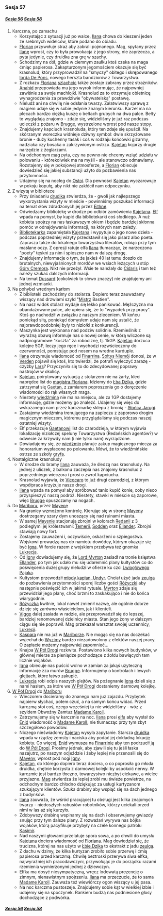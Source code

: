 ### Sesja 57
##### [Sesja 56](#sesja-056) [Sesja 58](#sesja-058)
1. Karczma, po zamachu
    - Korzystając z sytuacji już po walce, [Ilana](#g_ilana) chowa do kieszeni jeden ze srebrnych widelców, które podano do obiadu.
    - [Florian](#p_florian_z_vicovaro) przywołuje straż aby zabrali pojmanego. Mag, spytany przez [Ilanę](#g_ilana) wprost, czy to była prowokacja z jego strony, nie zaprzecza, a pyta jedynie, czy druidka zna grę w szachy.
    - Schodzimy na dół, gdzie w ciemnym zaułku ktoś czeka na maga ćmiąc papierosa. Zakapturzonym jegomościem okazuje się być krasnolud, który przyprowadził na "smyczy" obitego i skrępowanego [lorda De Pons](#p_de_pons), nowego herszta bandziorów z Towarzystwa.
    - Z rozkazu [Floriana](#p_florian_z_vicovaro) [szlachcic](#p_de_pons) także zostaje zabrany przez strażników. [Anahid](#p_florian_z_vicovaro) przepowiada mu jego wyrok informując, że najpewniej zawiśnie za swoje machlojki. Krasnolud za to otrzymuje obietnicę wynagrodzenia za prawdziwie "obywatelską" postawę. 
    - Nieludź ani na chwilę nie odsłania twarzy. Załatwiwszy sprawę z magiem udaje się w sobie jedynie znanym kierunku. Karzeł ma na plecach bardzo ciężką kuszę o bełtach grubych na dwa palce. Bełty te wyglądają znajomo - zdaje się, widzieliśmy je już raz podczas ucieczki z pożaru w [Brugge](#l_m_brugge), wystrzelone wprost pod nasze stopy.
    - Znajdujemy kapciuch krasnoluda, który ten zdaje się upuścił. Na skórzanym woreczku widnieje dziwny symbol: dwie skrzyżowane bronie - duży kuchenny tasak i coś w rodzaju końcówki gizarmy, nadziaka czy bosaka o zakrzywionym ostrzu. [Kajetan](#g_kajetan) kojarzy drugie narzędzie z żeglarzami.
    - Na odchodnym [mag](#p_florian_z_vicovaro) pyta, czy na pewno nie chcemy wziąć udziału w polowaniu - którekolwiek ma na myśli - ale stanowczo odmawiamy. Rozstajemy się w pokojowej atmosferze, a [Florian](#p_florian_z_vicovaro) obiecuje dowiedzieć się jakiej substancji użyto do pozbawienia nas przytomności.
    - Udajemy się na nocleg do [Ostoi](#l_ostoja). Dla pewności [Kajetan](#g_kajetan) wyczarowuje w pokoju kopułę, aby nikt nie zakłócił nam odpoczynku.
2. Z wizytą w bibliotece
    - Przy śniadaniu [drudika](#g_ilana) stwierdza, że - gwoli jak najlepszego wykorzystania wizyty w mieście - powinniśmy poszukać informacji na temat słów zdradzonych jej przez [Eithne](#p_eithne).
    - Odwiedzamy bibliotekę w drodze po odbiór zamówienia [Kajetana](#g_kajetan). [Elf](#g_kajetan) wpada na pomysł, by kupić dla bibliotekarki coś słodkiego. A nuż kobieta spojrzy na nas łaskawszym okiem i będzie bardziej skłonna pomóc w odnajdywaniu informacji, na których nam zależy.
    - [Bibliotekarka](#l_biblioteka) zapamiętała [Kajetana](#g_kajetan) i wypytuje o jego nowe dzieła - podczas poprzedniej wizyty przedstawił się jako pisarz albo poeta. Zaprasza także do lokalnego towarzystwa literatów, robiąc przy tym maślane oczy. Z opresji ratuje elfa [Ilana](#g_ilana) tłumacząc, że narzeczona "poety" tęskni za nim i spieszno nam w dalszą drogę.
    - Znajdujemy informacje o tym, że jakieś 40 lat temu doszło do brutalnych, niewyjaśnionych mordów we wsiach leżących u stóp [Góry Cremora](#l_gora_cremora). Nikt nie przeżył. Wsie te należały do [Cidaris](#l_cidaris) i tam też należy szukać dalszych informacji.
    - Na temat [Dussard](#r_dussard) (cokolwiek to słowo znaczy) nie znajdujemy ani jednej wzmianki.
3. Na pohybel wrednym karłom
    - Z biblioteki zachodzimy do stolarza. Dopiero teraz zauważamy wiszący nad drzwiami szyld "[Mistrz](#r_mis) Bastien".
    - Na nasz widok stolarz wydaje się lekko panikować. Mężczyzna ma obandażowane palce, ale upiera się, że to "wypadek przy pracy". Ktoś go nachodził w związku z naszym zleceniem. W końcu poniekąd siłą, poniekąd domysłem udaje nam się ustalić, że najprawdopodobniej były to niziołki z konkurencji.
    - Maszynka jest wykonana nad podziw solidnie. Rzemieślnik z wyraźną obawą informuje nas o nowej cenie, w którą wliczone są nadprogramowe "koszta" za robociznę, tj. 15GP. [Kajetan](#g_kajetan) dorzuca kolejne 5GP, leczy jego ręce i wychodzi rozwścieczony do czerwoności, pomstując pod nosem na wredne kurduple.
    - [Ilana](#g_ilana) otrzymuje wiadomość od [Finarrina](#p_druid_finarrin). [Sołtys Niemój](#p_niemoj) donosi, że w [Verden](#l_verden) pojawił się ktoś, kto twierdzi, że potrafi wyleczyć zarazę - czyżby [Lars](#p_lars)? Przyczyniło się to do zdecydowanej poprawy nastrojów w okolicy.
    - [Kajetan](#g_kajetan), poirytowany sytuacją z stolarzem nie na żarty, kleci naprędce list do [magistra Floriana](#p_florian_z_vicovaro). Idziemy do [Łba Dzika](#l_glowa_dzika), gdzie zatrzymał się [Gaetan](#p_gaetan), z zamiarem poproszenia go o doręczenie wiadomości do rąk własnych maga.
    - Niestety [wiedźmina](#p_gaetan) nie ma na miejscu, ale za 1GP dostajemy informację, gdzie możemy go znaleźć. Udajemy się więc do wskazanego nam przez karczmarkę sklepu z bronią - [Słońca Jarugi](#l_slonce_jarugi).
    - Zastajemy wiedźmina trenującego na zapleczu z zaporowo drogim magicznym mieczem, któremu przyglądaliśmy się podczas naszej ostatniej wizyty.
    - Elf przekazuje [Gaetanowi](#p_gaetan) list do czarodzieja, w którym wyjawia lokalizację niziołczej speluny Towarzystwa (Redańskich agentów?) w odwecie za krzywdy nam (i nie tylko nam) wyrządzone.
    - Dowiadujemy się, że [wiedźmin](#p_gaetan) planuje zakup magicznego miecza za honorarium wypłacone po polowaniu. Mówi, że to wiedźmińskie ostrze ze szkoły [gryfa](#b_gryf).
4. Nostalgiczne krasnoludy
    - W drodze do bramy [Ilana](#g_ilana) zauważa, że śledzą nas krasnoludy. Na jednej z uliczek, z balkonu zaczepia nas znajomy krasnolud z poprzedniego wieczora i prosi o zwrot kapciucha.
    - Krasnolud wyjawia, że [Vicocaro](#p_florian_z_vicovaro) to już drugi czarodziej, z którym współpraca krzyżuje nasze drogi.
    - [Ilana](#g_ilana) wpada na pomysł aby spróbować tanio kupić konie, coby nieco przyspieszyć naszą podróż. Niestety, stawki w mieście są zaporowe, więc [Brugge](#l_m_brugge) opuszczamy na nogach.
5. Do [Mariboru](#l_maribor), przez [Mayenę](#l_mayena)
    - Na granicy wzmożono kontrolę. Kierując się w stronę [Mayeny](#l_mayena) dostrzegamy szary dym unoszący się nad ruinami miasta.
    - W samej [Mayenie](#l_mayena) stacjonują zbrojni w kolorach [Redanii](#l_redania) z 3 podległymi jej królestwami: [Temerii](#l_temeria), [Sodden](#l_sodden) oraz [Ellander](#l_ellander). Zbrojni stawiają nowy fort.
    - Zostajemy zauważeni i, oczywiście, oskarżeni o szpiegostwo. Wojskowi prowadzą nas do namiotu dowódcy, którym okazuje się być [Igna](#p_igna). W forcie razem z wojskiem przebywa też gnomka [Lukrecja](#p_lukrecja_schattenwort).
    - Od [Igny](#p_igna) dowiadujemy się, że [Lord Myrton](#p_lord_myrton) zasiadł na tronie księstwa [Ellander](#l_ellander), po tym jak udało mu się udaremnić plany kultystów co do poświęcenia dużej grupy nieludzi w ofierze ku czci [Lwiogłowego Pająka](#r_lwioglowy_pajak).
    - Kultystom przewodził [młody kapłan, Undyr]([Undyr](#p_mlody_kaplan)). Chciał użyć jadu [zeulga](#b_zeulg) do pozbawienia przytomności sporej liczby gości [Różyczki](#l_rozyczka) aby następnie poświęcić ich w jakimś rytuale. [Myrton](#p_lord_myrton) zdaje się przewidział jego plany, choć brzmi to zaskakująco i nie do końca wiarygodnie.
    - [Różyczka](#l_rozyczka) kwitnie, lokal nawet zmienił nazwę, ale ogólnie dobrze dzieje się zarówno właścicielom, jak i klienteli.
    - [Viggo](#p_viggo_regner) dalej zasiada w radzie, ale przeprowadził się do lepszej, bardziej renomowanej dzielnicy miasta. Stan jego żony w dalszym ciągu się nie poprawił. Mag przekazał warsztat swojej uczennicy, [Lukrecji](#p_lukrecja_schattenwort).
    - [Kaspara](#p_kaspar) nie ma już w [Mariborze](#l_maribor). Nie mogąc się na nas doczekać wyjechał do [Wyzimy](#l_wyzima) bardzo niezadowolony z efektów naszej pracy. O zapłacie możemy najpewniej zapomnieć...
    - Knajpa [W Pół Drogi](#l_pol_drogi) rozkwita. Postawiono kilka nowych budynków, w głównej mierze za pieniądze pochodzące z żołdu bawiących tam licznie wojaków.
    - [Igna](#p_igna) obiecuje nas puścić wolno w zamian za jakąś użyteczną informację zza murów [Brugge](#l_m_brugge). Informujemy o kontrolach i lewych glejtach, które łatwo zakupić.
    - [Lukrecja](#p_lukrecja_schattenwort) robi odpis naszych glejtów. Na pożegnanie [Igna](#p_igna) dzieli się z nami hasłem, za które we [W Pół Drogi](#l_pol_drogi) dostaniemy darmową kolejkę.
6. [W Pół Drogi](#l_pol_drogi) do [Mariboru](#l_maribor)
    - Wieczorem docieramy do znanego nam już zajazdu. Przybytek najpierw słychać, potem czuć, a na samym końcu widać. Przed karczmą stoi coś, czego wcześniej tu nie widzieliśmy - wóz z szyldem Obwoźny Zamtuz [Madame Karoll](#p_karoll).
    - Zatrzymujemy się w karczmie na noc. [Ilana](#g_ilana) prosi [elfa](#g_kajetan) aby wysłał do [Enid](#p_enid) wiadomość o [Madame Karoll](#p_karoll), nie tłumacząc przy tym zbyt szczegółowo powodów.
    - Niczego nieświadomy [Kajetan](#g_kajetan) wysyła zapytanie. Starsza [druidka](#p_enid) wpada w rządzę zemsty i naciska aby podać jej dokładną lokację kobiety. Co więcej, [Enid](#p_enid) wymusza na [Finarrinie](#p_druid_finarrin) aby ten podrzucił ją do [W Pół Drogi](#l_pol_drogi). Prosimy jednak, aby zjawili się tu jeśli łaska nazajutrz, po naszym odjeździe i żeby lepiej nie przenosili się do [Mayeny](#l_mayena), wprost pod nogi [Igny](#p_igna).
    - [Kajetan](#g_kajetan), do którego dopiero teraz dociera, o co poprosiła go młoda druidka, chętnie korzysta z darmowej kolejki by uspokoić nerwy. W karczmie jest bardzo tłoczno, towarzystwo niezbyt ciekawe, a wielce przyjazne. [Mag](#g_kajetan) stwierdza że lepiej zrobi mu świeże powietrze, na odchodnym bardzo chłodno dziękując za usługi kurtyzanom szukającym klientów. Szuka drabiny aby wspiąć się na dach jednego z budynków.
    - [Ilana](#g_ilana) zauważa, że wśród pracującej tu obsługi jest kilka znajomych twarzy - niedoszłych rabusiów-robotników, którzy uciekali przed nimi w las aż się kurzyło.
    - Zdobywszy drabinę wspinamy się na dach i obserwujemy gwiazdy snując przy tym dalsze plany. Z rozważań wyrywa nas bójka wojaków, którą pacyfikuje przybyły na czele konnego patrolu [Kasimir](#g_kasimir).
    - Nad naszymi głowami przelatuje spora sowa, a po chwili do umysłu [Kajetana](#g_kajetan) dociera wiadomość od [Floriana](#p_florian_z_vicovaro). Mag dowiedział się, że trucizna, której na nas użyto w [Łbie Dzika](#l_glowa_dzika) to ekstrakt z jadu [zeulga](#b_zeulg).
    - Z dachu widzimy, że kilka kurtyzan zrobiło sobie przerwę i ćmią papierosa przed karczmą. Chwilę beztroski przerywa siwa elfka, najwyraźniej ich pracodawczyni, przywołując je do porządku razami rzemienia wymierzonymi jednej z dziewczyn.
    - Elfka ma dosyć niesympatyczną, wręcz lodowatą prezencję o zimnym, nienawistnym spojrzeniu. [Ilana](#g_ilana) ma przeczucie, że to sama [Madame Karoll](#p_karoll). Zauważa też wiewiórczy ogon wiszący u jej pasa.
    - Na noc karczma pustoszeje. Znajdujemy sobie kąt w wielkiej izbie i udajemy się na spoczynek. Rankiem budzą nas podniesione głosy dochodzące z podwórka.

##### [Sesja 56](#sesja-056) [Sesja 58](#sesja-058)